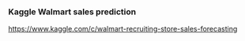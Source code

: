 ### Kaggle Walmart sales prediction
https://www.kaggle.com/c/walmart-recruiting-store-sales-forecasting
